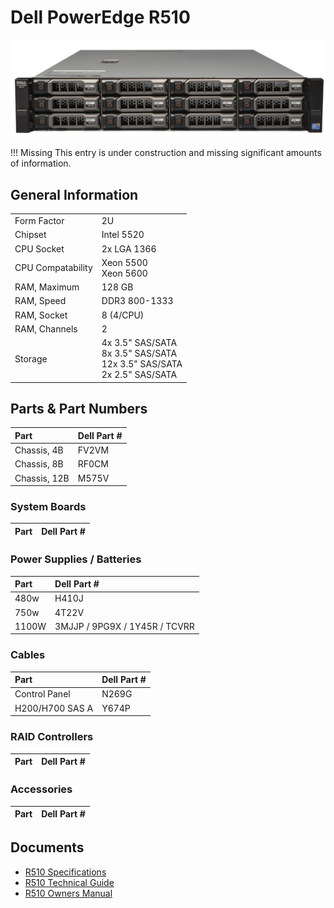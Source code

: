 # Dell PowerEdge R510

![Dell PowerEdge R610](img/dell-pe-r510.jpg)

!!! Missing
    This entry is under construction and missing
    significant amounts of information.

## General Information

|                   |                                                                               |
| :-                | :-                                                                            |
| Form Factor       | 2U                                                                            |
| Chipset           | Intel 5520                                                                    |
| CPU Socket        | 2x LGA 1366                                                                   |
| CPU Compatability | Xeon 5500<br>Xeon 5600                                                        |
| RAM, Maximum      | 128 GB                                                                        |
| RAM, Speed        | DDR3 800-1333                                                                 |
| RAM, Socket       | 8 (4/CPU)                                                                     |
| RAM, Channels     | 2                                                                             |
| Storage           | 4x 3.5" SAS/SATA<br>8x 3.5" SAS/SATA<br>12x 3.5" SAS/SATA<br>2x 2.5" SAS/SATA |

## Parts & Part Numbers

| Part          | Dell Part #   |
| :-            | :-            |
| Chassis, 4B   | FV2VM         |
| Chassis, 8B   | RF0CM         |
| Chassis, 12B  | M575V         |

### System Boards

| Part  | Dell Part #   |
| :-    | :-            |

### Power Supplies / Batteries

| Part  | Dell Part #                   |
| :-    | :-                            |
| 480w  | H410J                         |
| 750w  | 4T22V                         |
| 1100W | 3MJJP / 9PG9X / 1Y45R / TCVRR |

### Cables

| Part              | Dell Part #   |
| :-                | :-            |
| Control Panel     | N269G         |
| H200/H700 SAS A   | Y674P

### RAID Controllers

| Part  | Dell Part #   |
| :-    | :-            |

### Accessories

| Part  | Dell Part #   |
| :-    | :-            |

## Documents

- [R510 Specifications](docs/r510-specs.pdf)
- [R510 Technical Guide](docs/r510-tech-guide.pdf)
- [R510 Owners Manual](docs/r510-owners-manual.pdf)
